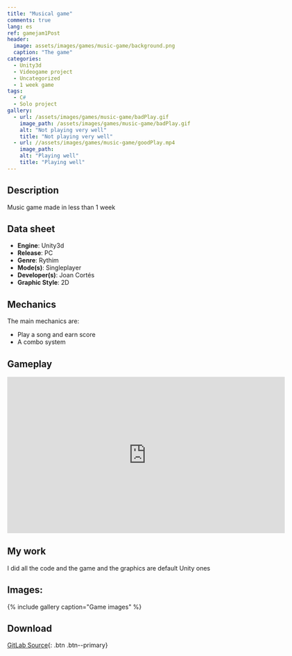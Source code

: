 ```yaml
---
title: "Musical game"
comments: true
lang: es
ref: gamejam1Post
header:
  image: assets/images/games/music-game/background.png
  caption: "The game"
categories:
  - Unity3d
  - Videogame project
  - Uncategorized
  - 1 week game
tags:
  - C#
  - Solo project
gallery:
  - url: /assets/images/games/music-game/badPlay.gif
    image_path: /assets/images/games/music-game/badPlay.gif
    alt: "Not playing very well"
    title: "Not playing very well"
  - url: //assets/images/games/music-game/goodPlay.mp4
    image_path: 
    alt: "Playing well"
    title: "Playing well"
---
```


## Description
Music game made in less than 1 week

## Data sheet
* **Engine**: Unity3d
* **Release**: PC
* **Genre**: Rythim
* **Mode(s)**: Singleplayer
* **Developer(s)**: Joan Cortés 
* **Graphic Style**: 2D
## Mechanics
The main mechanics are:
* Play a song and earn score
* A combo system
## Gameplay 
<iframe width="640" height="360" src="https://drive.google.com/file/d/1pIRTbpWstjJ8MoKduW5ypt_UIMwg-sko/preview?usp=sharing" frameborder="0" allowfullscreen></iframe>

## My work
I did all the code and the game and the graphics are default Unity ones
## Images:
{% include gallery caption="Game images" %}

## Download
[GitLab Source](https://gitlab.com/EvilHack/GuitarHeroTest){: .btn .btn--primary} 
  
